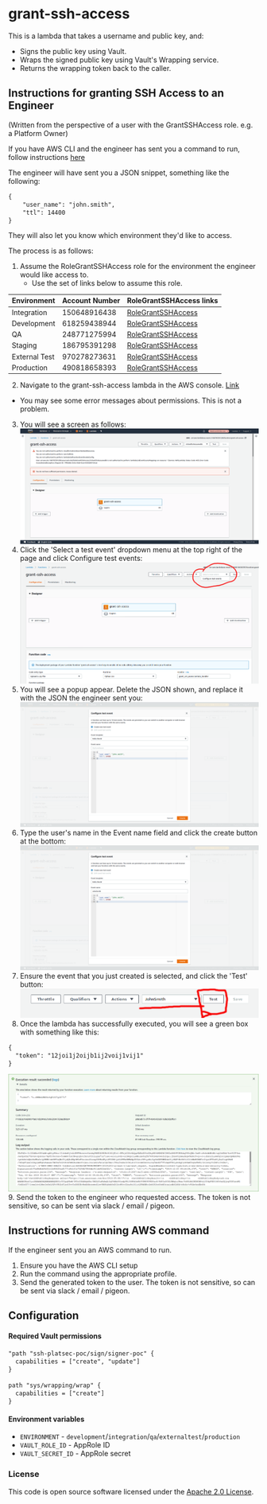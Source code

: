 # grant-ssh-access

This is a lambda that takes a username and public key, and:
- Signs the public key using Vault.
- Wraps the signed public key using Vault's Wrapping service.
- Returns the wrapping token back to the caller.

## Instructions for granting SSH Access to an Engineer

(Written from the perspective of a user with the GrantSSHAccess role. e.g. a Platform Owner)

If you have AWS CLI and the engineer has sent you a command to run, follow instructions [here](#instructions-for-running-aws-command)

The engineer will have sent you a JSON snippet, something like the following:
```
{
    "user_name": "john.smith",
    "ttl": 14400
}
```

They will also let you know which environment they'd like to access.

The process is as follows:
1. Assume the RoleGrantSSHAccess role for the environment the engineer would like access to. 
    - Use the set of links below to assume this role.
   
| Environment | Account Number | RoleGrantSSHAccess links |
|-------------|----------------|---------------------|
| Integration | 150648916438   | [RoleGrantSSHAccess](https://signin.aws.amazon.com/switchrole?account=150648916438&roleName=RoleGrantSSHAccess&displayName=RoleGrantSSHAccess) |
| Development | 618259438944   | [RoleGrantSSHAccess](https://signin.aws.amazon.com/switchrole?account=618259438944&roleName=RoleGrantSSHAccess&displayName=RoleGrantSSHAccess) |
| QA          | 248771275994   | [RoleGrantSSHAccess](https://signin.aws.amazon.com/switchrole?account=248771275994&roleName=RoleGrantSSHAccess&displayName=RoleGrantSSHAccess) |
| Staging     | 186795391298   | [RoleGrantSSHAccess](https://signin.aws.amazon.com/switchrole?account=186795391298&roleName=RoleGrantSSHAccess&displayName=RoleGrantSSHAccess) |
| External Test | 970278273631 | [RoleGrantSSHAccess](https://signin.aws.amazon.com/switchrole?account=970278273631&roleName=RoleGrantSSHAccess&displayName=RoleGrantSSHAccess) |
| Production  | 490818658393   | [RoleGrantSSHAccess](https://signin.aws.amazon.com/switchrole?account=490818658393&roleName=RoleGrantSSHAccess&displayName=RoleGrantSSHAccess) |


2. Navigate to the grant-ssh-access lambda in the AWS console. [Link](https://eu-west-2.console.aws.amazon.com/lambda/home?region=eu-west-2#/functions/grant-ssh-access?tab=configuration)
  - You may see some error messages about permissions. This is not a problem.
3. You will see a screen as follows: ![](images/lambda-view.png)
4. Click the 'Select a test event' dropdown menu at the top right of the page and click Configure test events: ![](images/select-a-test-event.png)
5. You will see a popup appear. Delete the JSON shown, and replace it with the JSON the engineer sent you: ![](images/replace-json.png)
6. Type the user's name in the Event name field and click the create button at the bottom: ![](images/event-name-create.png)
7. Ensure the event that you just created is selected, and click the 'Test' button: ![](images/event-selected.png)
8. Once the lambda has successfully executed, you will see a green box with something like this:
```
{ 
  "token": "12joi1j2oijb1ij2voij1vij1" 
}
```
![](images/success-lambda.png)
9. Send the token to the engineer who requested access. The token is not sensitive, so can be sent via slack / email / pigeon.

## Instructions for running AWS command
If the engineer sent you an AWS command to run.

1. Ensure you have the AWS CLI setup
2. Run the command using the appropriate profile.
3. Send the generated token to the user. The token is not sensitive, so can be sent via slack / email / pigeon.


## Configuration

#### Required Vault permissions
```
"path "ssh-platsec-poc/sign/signer-poc" {
  capabilities = ["create", "update"]
}

path "sys/wrapping/wrap" {
  capabilities = ["create"]
}
```

#### Environment variables
- `ENVIRONMENT` - `development`/`integration`/`qa`/`externaltest`/`production`
- `VAULT_ROLE_ID` - AppRole ID
-  `VAULT_SECRET_ID` - AppRole secret

### License

This code is open source software licensed under the [Apache 2.0 License]("http://www.apache.org/licenses/LICENSE-2.0.html").
